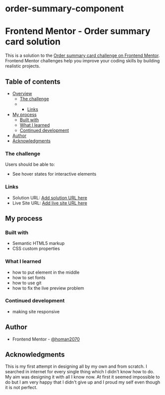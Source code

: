 # order-summary-component
# Frontend Mentor - Order summary card solution

This is a solution to the [Order summary card challenge on Frontend Mentor](https://www.frontendmentor.io/challenges/order-summary-component-QlPmajDUj). Frontend Mentor challenges help you improve your coding skills by building realistic projects. 

## Table of contents

- [Overview](#overview)
  - [The challenge](#the-challenge)
  -  - [Links](#links)
- [My process](#my-process)
  - [Built with](#built-with)
  - [What I learned](#what-i-learned)
  - [Continued development](#continued-development)  
- [Author](#author)
- [Acknowledgments](#acknowledgments)


### The challenge

Users should be able to:

- See hover states for interactive elements


### Links

- Solution URL: [Add solution URL here](https://github.com/homan2070/order-summary-component)
- Live Site URL: [Add live site URL here](https://homan2070.github.io/order-summary-component/index.html)

## My process

### Built with

- Semantic HTML5 markup
- CSS custom properties


### What I learned

- how to put element in the middle
- how to set fonts
- how to use git
- how to fix the live preview problem

### Continued development

- making site responsive


## Author

- Frontend Mentor - [@homan2070](https://www.frontendmentor.io/profile/homan2070)

## Acknowledgments

This is my first attempt in designing all by my own and from scratch. I searched in internet for every single thing which I didn't know how to do. 
My aim was designing it with all I know now. At first it seemed impossible to do but I am very happy that I didn't give up and I proud my self even though it is not perfect.
